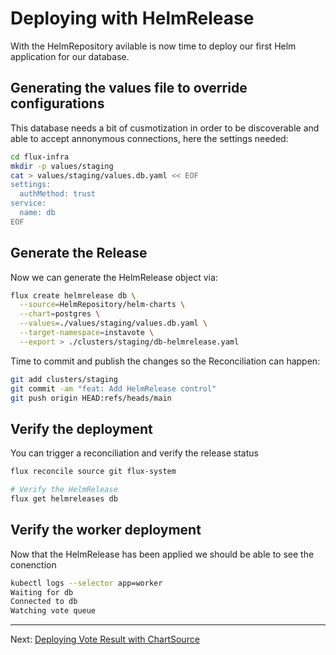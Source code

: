 # Deploying with HelmRelease

With the HelmRepository avilable is now time to deploy our first Helm
application for our database.

## Generating the values file to override configurations

This database needs a bit of cusmotization in order to be discoverable and able
to accept annonymous connections, here the settings needed:

```sh
cd flux-infra
mkdir -p values/staging
cat > values/staging/values.db.yaml << EOF
settings:
  authMethod: trust
service:
  name: db
EOF
```

## Generate the Release

Now we can generate the HelmRelease object via:

```sh
flux create helmrelease db \
  --source=HelmRepository/helm-charts \
  --chart=postgres \
  --values=./values/staging/values.db.yaml \
  --target-namespace=instavote \
  --export > ./clusters/staging/db-helmrelease.yaml
```

Time to commit and publish the changes so the Reconciliation can happen:

```sh
git add clusters/staging
git commit -am "feat: Add HelmRelease control"
git push origin HEAD:refs/heads/main
```

## Verify the deployment

You can trigger a reconciliation and verify the release status

```sh
flux reconcile source git flux-system

# Verify the HelmRelease
flux get helmreleases db
```

## Verify the worker deployment

Now that the HelmRelease has been applied we should be able to see the conenction

```sh
kubectl logs --selector app=worker
Waiting for db
Connected to db
Watching vote queue
```

---
Next: [Deploying Vote Result with ChartSource](./03-Deploying-Vote-Result-with-ChartSource.md)